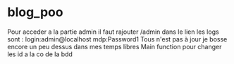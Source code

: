 # blog_poo
Pour acceder a la partie admin  il faut rajouter /admin dans le lien 
les logs sont : login:admin@localhost    mdp:Password1
Tous n'est pas à jour je bosse encore un peu dessus dans mes temps libres
Main function pour changer les id a la co de la bdd
